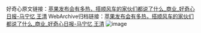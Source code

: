 好奇心原文链接：[苹果发布会有多热，搭顺风车的家伙们都说了什么_商业_好奇心日报-马宁忆 王清](https://www.qdaily.com/articles/2280.html)
WebArchive归档链接：[苹果发布会有多热，搭顺风车的家伙们都说了什么_商业_好奇心日报-马宁忆 王清](http://web.archive.org/web/20190623150959/https://www.qdaily.com/articles/2280.html)
![image](http://ww3.sinaimg.cn/large/007d5XDpgy1g3vbyz0zugj30u0apwb29)